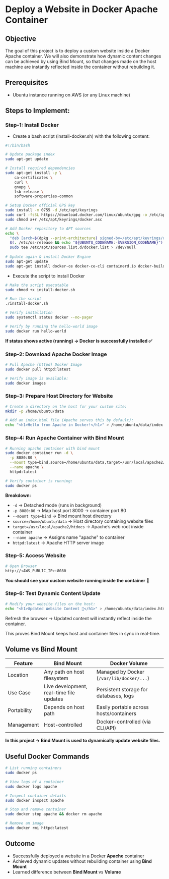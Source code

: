 # Deploy a Website in Docker Apache Container

## Objective
The goal of this project is to deploy a custom website inside a Docker Apache container.
We will also demonstrate how dynamic content changes can be achieved by using Bind Mount, so that changes made on the host machine are instantly reflected inside the container without rebuilding it.


## Prerequisites
- Ubuntu instance running on AWS (or any Linux machine)


## Steps to Implement:

### Step-1: Install Docker
- Create a bash script (install-docker.sh) with the following content:
```sh
#!/bin/bash

# Update package index
sudo apt-get update

# Install required dependencies
sudo apt-get install -y \
    ca-certificates \
    curl \
    gnupg \
    lsb-release \
    software-properties-common

# Setup Docker official GPG key
sudo install -m 0755 -d /etc/apt/keyrings
sudo curl -fsSL https://download.docker.com/linux/ubuntu/gpg -o /etc/apt/keyrings/docker.asc
sudo chmod a+r /etc/apt/keyrings/docker.asc

# Add Docker repository to APT sources
echo \
  "deb [arch=$(dpkg --print-architecture) signed-by=/etc/apt/keyrings/docker.asc] https://download.docker.com/linux/ubuntu \
  $(. /etc/os-release && echo "${UBUNTU_CODENAME:-$VERSION_CODENAME}") stable" | \
  sudo tee /etc/apt/sources.list.d/docker.list > /dev/null
  
# Update again & install Docker Engine
sudo apt-get update
sudo apt-get install docker-ce docker-ce-cli containerd.io docker-buildx-plugin docker-compose-plugin-y
```

- Execute the script to install Docker
```sh
# Make the script executable
sudo chmod +x install-docker.sh

# Run the script
./install-docker.sh

# Verify installation
sudo systemctl status docker --no-pager

# Verify by running the hello-world image
sudo docker run hello-world
```
**If status shows active (running) → Docker is successfully installed ✅**


### Step-2: Download Apache Docker Image
```sh
# Pull Apache (httpd) Docker Image
sudo docker pull httpd:latest

# Verify image is available:
sudo docker images
```

### Step-3: Prepare Host Directory for Website
```sh
# Create a directory on the host for your custom site:
mkdir -p /home/ubuntu/data

# Add an index.html file (Apache serves this by default):
echo "<h1>Hello from Apache in Docker!</h1>" > /home/ubuntu/data/index.html
```

### Step-4: Run Apache Container with Bind Mount
```sh
# Running apache container with bind mount
sudo docker container run -d \
  -p 8080:80 \
  --mount type=bind,source=/home/ubuntu/data,target=/usr/local/apache2/htdocs \
  --name apache \
  httpd:latest

# Verify container is running:
sudo docker ps
```

**Breakdown:**

- `-d` → Detached mode (runs in background)
- `-p 8080:80` → Map host port 8000 → container port 80
- `--mount type=bind` → Bind mount host directory
- `source=/home/ubuntu/data` → Host directory containing website files
- `target=/usr/local/apache2/htdocs` → Apache’s web root inside container
- `--name apache` → Assigns name "apache" to container
- `httpd:latest` → Apache HTTP server image


### Step-5: Access Website
```sh
# Open Browser
http://<AWS_PUBLIC_IP>:8080
```
**You should see your custom website running inside the container 🎉**

### Step-6: Test Dynamic Content Update
```sh
# Modify your website files on the host:
echo "<h1>Updated Website Content 🚀</h1>" > /home/ubuntu/data/index.html
```
Refresh the browser → Updated content will instantly reflect inside the container.

This proves Bind Mount keeps host and container files in sync in real-time.


## Volume vs Bind Mount
| Feature     | Bind Mount                               | Docker Volume                             |
| ----------- | ---------------------------------------- | ----------------------------------------- |
| Location    | Any path on host filesystem              | Managed by Docker (`/var/lib/docker/...`) |
| Use Case    | Live development, real-time file updates | Persistent storage for databases, logs    |
| Portability | Depends on host path                     | Easily portable across hosts/containers   |
| Management  | Host-controlled                          | Docker-controlled (via CLI/API)           |

**In this project → Bind Mount is used to dynamically update website files.**


## Useful Docker Commands
```sh
# List running containers
sudo docker ps

# View logs of a container
sudo docker logs apache

# Inspect container details
sudo docker inspect apache

# Stop and remove container
sudo docker stop apache && docker rm apache

# Remove an image
sudo docker rmi httpd:latest
```

## Outcome
- Successfully deployed a website in a Docker **Apache** container
- Achieved dynamic updates without rebuilding container using **Bind Mount**
- Learned difference between **Bind Mount** vs **Volume**
